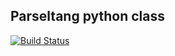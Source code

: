 
## Parseltang python class 

[![Build Status](https://travis-ci.com/minthf/Parseltang.svg?branch=master)](https://travis-ci.com/minthf/Parseltang)
